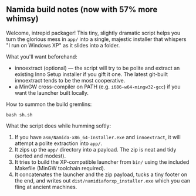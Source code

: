 Namida build notes (now with 57% more whimsy)
-------------------------------------------

Welcome, intrepid packager! This tiny, slightly dramatic script helps you turn the glorious mess in `app/` into a single, majestic installer that whispers "I run on Windows XP" as it slides into a folder.

What you'll want beforehand:

- innoextract (optional) — the script will try to be polite and extract an existing Inno Setup installer if you gift it one. The latest git-built innoextract tends to be the most cooperative.
- a MinGW cross-compiler on PATH (e.g. `i686-w64-mingw32-gcc`) if you want the launcher built locally.

How to summon the build gremlins:

```
bash sh.sh
```

What the script does while humming softly:

1. If you have `asm/Namida-x86_64-Installer.exe` and `innoextract`, it will attempt a polite extraction into `app/`.
2. It zips up the `app/` directory into a payload. The zip is neat and tidy (sorted and modest).
3. It tries to build the XP-compatible launcher from `bin/` using the included Makefile (MinGW toolchain required).
4. It concatenates the launcher and the zip payload, tucks a tiny footer on the end, and writes out `dist/namidiaforxp_installer.exe` which you can fling at ancient machines.


